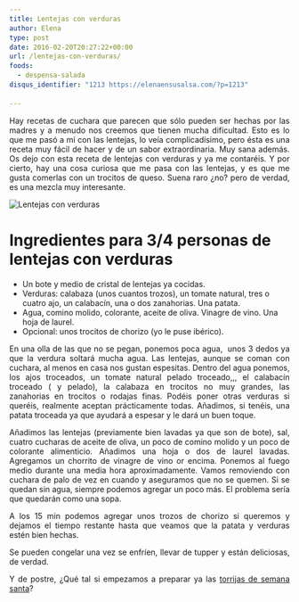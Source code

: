 ```yaml
---
title: Lentejas con verduras
author: Elena
type: post
date: 2016-02-20T20:27:22+00:00
url: /lentejas-con-verduras/
foods:
  - despensa-salada
disqus_identifier: "1213 https://elenaensusalsa.com/?p=1213"

---
```

<p style="text-align: justify;">
  Hay recetas de cuchara que parecen que sólo pueden ser hechas por las madres y a menudo nos creemos que tienen mucha dificultad. Esto es lo que me pasó a mí con las lentejas, lo veía complicadísimo, pero ésta es una receta muy fácil de hacer y de un sabor extraordinaria. Muy sana además. Os dejo con esta receta de lentejas con verduras y ya me contaréis. Y por cierto, hay una cosa curiosa que me pasa con las lentejas, y es que me gusta comerlas con un trocitos de queso. Suena raro ¿no? pero de verdad, es una mezcla muy interesante.
</p>

<img class="wp-image-1215 alignnone" src="/2018/03/IMG_0248.jpg" alt="Lentejas con verduras" width="566" height="425" srcset="/2018/03/IMG_0248.jpg 4032w, /2018/03/IMG_0248-300x225.jpg 300w, /2018/03/IMG_0248-768x576.jpg 768w, /2018/03/IMG_0248-1024x768.jpg 1024w" sizes="(max-width: 566px) 100vw, 566px" />

# Ingredientes para 3/4 personas de lentejas con verduras

  * Un bote y medio de cristal de lentejas ya cocidas.
  * Verduras: calabaza (unos cuantos trozos), un tomate natural, tres o cuatro ajo, un calabacín, una o dos zanahorias. Una patata.
  * Agua, comino molido, colorante, aceite de oliva. Vinagre de vino. Una hoja de laurel.
  * Opcional: unos trocitos de chorizo (yo le puse ibérico).

<p style="text-align: justify;">
  En una olla de las que no se pegan, ponemos poca agua,  unos 3 dedos ya que la verdura soltará mucha agua. Las lentejas, aunque se coman con cuchara, al menos en casa nos gustan espesitas. Dentro del agua ponemos, los ajos troceados, un tomate natural pelado troceado,,, el calabacín troceado ( y pelado), la calabaza en trocitos no muy grandes, las zanahorias en trocitos o rodajas finas. Podéis poner otras verduras si queréis, realmente aceptan prácticamente todas. Añadimos, si tenéis, una patata troceada ya que ayudará a espesar y le dará un buen toque.
</p>

<p style="text-align: justify;">
  Añadimos las lentejas (previamente bien lavadas ya que son de bote), sal, cuatro cucharas de aceite de oliva, un poco de comino molido y un poco de colorante alimenticio. Añadimos una hoja o dos de laurel lavadas. Agregamos un chorrito de vinagre de vino or encima. Ponemos al fuego medio durante una media hora aproximadamente. Vamos removiendo con cuchara de palo de vez en cuando y aseguramos que no se quemen. Si se quedan sin agua, siempre podemos agregar un poco más. El problema sería que quedarán como una sopa.
</p>

<p style="text-align: justify;">
  A los 15 min podemos agregar unos trozos de chorizo si queremos y dejamos el tiempo restante hasta que veamos que la patata y verduras estén bien hechas.
</p>

<p style="text-align: justify;">
  Se pueden congelar una vez se enfríen, llevar de tupper y están deliciosas, de verdad.
</p>

<p style="text-align: justify;">
  Y de postre, ¿Qué tal si empezamos a preparar ya las <a href="https://elenaensusalsa.com/torrijas-de-semana-santa/">torrijas de semana santa</a>?
</p>

